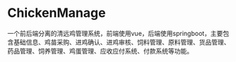 # ChickenManage
一个前后端分离的清远鸡管理系统，前端使用vue，后端使用springboot，主要包含基础信息、鸡苗采购、进鸡确认、进鸡审核、饲料管理、原料管理、货品管理、药品管理、饲养管理、鸡蛋管理、应收应付系统、付款系统等功能。
